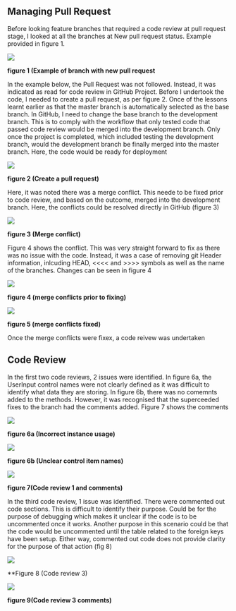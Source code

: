 ## Managing Pull Request

Before looking feature branches that required a code review at pull request stage, I looked at all the branches at New pull request status. Example provided in figure 1.

![](/images/week11-check-pull-requests.png "")

**figure 1 (Example of branch with new pull request**

In the example below, the Pull Request was not followed. Instead, it was indicated as read for code review in GitHub Project.  Before I undertook the code, I needed to create a pull request, as per figure 2.  Once of the lessons learnt earlier as that the master branch is automatically selected as the base branch. In GitHub, I need to change the base branch to the development branch. This is to comply with the workflow that only tested code that passed code review would be merged into the development branch. Only once the project is completed, which included testing the development branch, would the development branch be finally merged into the master branch.  Here, the code would be ready for deployment

![](/images/week11-create-pull-request.png "")

**figure 2 (Create a pull request)**

Here, it was noted there was a merge conflict. This neede to be fixed prior to code review, and based on the outcome, merged into the development branch.  Here, the conflicts could be resolved directly in GitHub (figure 3)

![](/images/week11-merge-conflict.png "")

**figure 3 (Merge conflict)**

Figure 4 shows the conflict.  This was very straight forward to fix as there was no issue with the code. Instead, it was a case of removing git Header information, inlcuding HEAD, <<<< and  >>>> symbols as well as the name of the branches.  Changes can be seen in figure 4

![](/images/week11-pre-merge-conflict-fix.png "")

**figure 4 (merge conflicts prior to fixing)**

![](/images/week11-post-merge-conflict-fix.png "")

**figure 5 (merge conflicts fixed)**

Once the merge conflicts were fixex, a code reivew was undertaken

## Code Review

In the first two code reviews, 2 issues were identified.  In figure 6a, the UserInput control names were not clearly defined as it was difficult to identify what data they are storing.  In figure 6b, there was no comemnts added to the methods. However, it was recognised that the superceeded fixes to the branch had the comments added.  Figure 7 shows the comments 

![](/images/week11-review1a.png " ")

**figure 6a (Incorrect instance usage)**

![](/images/week11-review1b.png " ")

**figure 6b (Unclear control item names)**

![](/images/week11-code-review1-comments.png " ")

**figure 7(Code review 1 and comments)**

In the third code review, 1 issue was identified.  There were commented out code sections. This is difficult to identify their purpose. Could be for the purpose of debugging which makes it unclear if the code is to be uncommented once it works. Another purpose in this scenario could be that the code would be uncommented until the table related to the foreign keys have been setup.  Either way, commented out code does not provide clarity for the purpose of that action (fig 8)

![](/images/week11-review2.png " ")

**Figure 8 (Code review 3)

![](/images/week11-review2-comments.png " ")

**figure 9(Code review 3 comments)**



